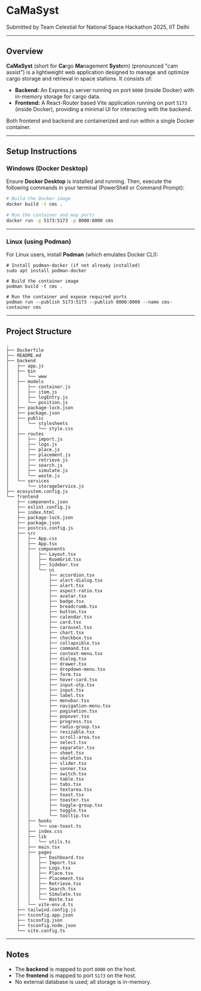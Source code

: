 # CaMaSyst

Submitted by Team Celestial for National Space Hackathon 2025, IIT Delhi

---

## Overview

**CaMaSyst** (short for **Ca**rgo **Ma**nagement **Syst**em) (pronounced "cam assist") is a lightweight web application
designed to manage and optimize cargo storage and
retrieval in space stations. It consists of:

- **Backend:** An Express.js server running on port `8000` (inside Docker) with in-memory storage for cargo data.
- **Frontend:** A React-Router based Vite application running on port `5173` (inside Docker), providing a minimal UI for interacting
  with the backend.

Both frontend and backend are containerized and run within a single Docker container.

---

## Setup Instructions

### **Windows (Docker Desktop)**

Ensure **Docker Desktop** is installed and running. Then, execute the following commands in your terminal (PowerShell or
Command Prompt):

```sh
# Build the Docker image
docker build -t cms .

# Run the container and map ports
docker run -p 5173:5173 -p 8000:8000 cms
```

---

### **Linux (using Podman)**

For Linux users, install **Podman** (which emulates Docker CLI):

```shell
# Install podman-docker (if not already installed)
sudo apt install podman-docker

# Build the container image
podman build -t cms .

# Run the container and expose required ports
podman run --publish 5173:5173 --publish 8000:8000 --name cms-container cms
```

---

## Project Structure

```shell
.
├── Dockerfile
├── README.md
├── backend
│   ├── app.js
│   ├── bin
│   │   └── www
│   ├── models
│   │   ├── container.js
│   │   ├── item.js
│   │   ├── logEntry.js
│   │   └── position.js
│   ├── package-lock.json
│   ├── package.json
│   ├── public
│   │   └── stylesheets
│   │       └── style.css
│   ├── routes
│   │   ├── import.js
│   │   ├── logs.js
│   │   ├── place.js
│   │   ├── placement.js
│   │   ├── retrieve.js
│   │   ├── search.js
│   │   ├── simulate.js
│   │   └── waste.js
│   └── services
│       └── storageService.js
├── ecosystem.config.js
└── frontend
    ├── components.json
    ├── eslint.config.js
    ├── index.html
    ├── package-lock.json
    ├── package.json
    ├── postcss.config.js
    ├── src
    │   ├── App.css
    │   ├── App.tsx
    │   ├── components
    │   │   ├── Layout.tsx
    │   │   ├── RoomGrid.tsx
    │   │   ├── Sidebar.tsx
    │   │   └── ui
    │   │       ├── accordion.tsx
    │   │       ├── alert-dialog.tsx
    │   │       ├── alert.tsx
    │   │       ├── aspect-ratio.tsx
    │   │       ├── avatar.tsx
    │   │       ├── badge.tsx
    │   │       ├── breadcrumb.tsx
    │   │       ├── button.tsx
    │   │       ├── calendar.tsx
    │   │       ├── card.tsx
    │   │       ├── carousel.tsx
    │   │       ├── chart.tsx
    │   │       ├── checkbox.tsx
    │   │       ├── collapsible.tsx
    │   │       ├── command.tsx
    │   │       ├── context-menu.tsx
    │   │       ├── dialog.tsx
    │   │       ├── drawer.tsx
    │   │       ├── dropdown-menu.tsx
    │   │       ├── form.tsx
    │   │       ├── hover-card.tsx
    │   │       ├── input-otp.tsx
    │   │       ├── input.tsx
    │   │       ├── label.tsx
    │   │       ├── menubar.tsx
    │   │       ├── navigation-menu.tsx
    │   │       ├── pagination.tsx
    │   │       ├── popover.tsx
    │   │       ├── progress.tsx
    │   │       ├── radio-group.tsx
    │   │       ├── resizable.tsx
    │   │       ├── scroll-area.tsx
    │   │       ├── select.tsx
    │   │       ├── separator.tsx
    │   │       ├── sheet.tsx
    │   │       ├── skeleton.tsx
    │   │       ├── slider.tsx
    │   │       ├── sonner.tsx
    │   │       ├── switch.tsx
    │   │       ├── table.tsx
    │   │       ├── tabs.tsx
    │   │       ├── textarea.tsx
    │   │       ├── toast.tsx
    │   │       ├── toaster.tsx
    │   │       ├── toggle-group.tsx
    │   │       ├── toggle.tsx
    │   │       └── tooltip.tsx
    │   ├── hooks
    │   │   └── use-toast.ts
    │   ├── index.css
    │   ├── lib
    │   │   └── utils.ts
    │   ├── main.tsx
    │   ├── pages
    │   │   ├── Dashboard.tsx
    │   │   ├── Import.tsx
    │   │   ├── Logs.tsx
    │   │   ├── Place.tsx
    │   │   ├── Placement.tsx
    │   │   ├── Retrieve.tsx
    │   │   ├── Search.tsx
    │   │   ├── Simulate.tsx
    │   │   └── Waste.tsx
    │   └── vite-env.d.ts
    ├── tailwind.config.js
    ├── tsconfig.app.json
    ├── tsconfig.json
    ├── tsconfig.node.json
    └── vite.config.ts
```

---

## Notes

- The **backend** is mapped to port `8000` on the host.
- The **frontend** is mapped to port `5173` on the host.
- No external database is used; all storage is in-memory.
